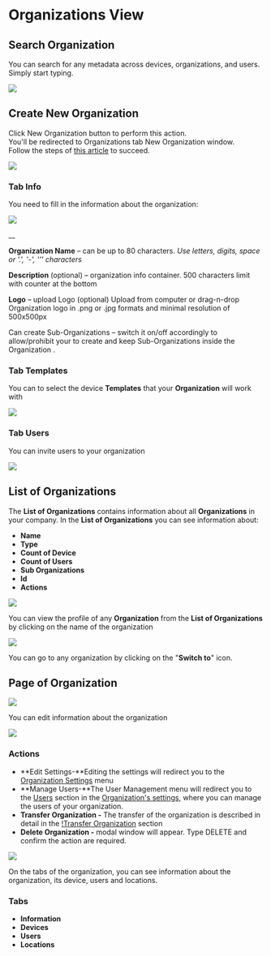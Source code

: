 # Organizations View

## Search Organization

You can search for any metadata across devices, organizations, and users. Simply start typing.

![](../../../../.gitbook/assets/search-organization-by-name.png)

## Create New Organization

Click New Organization button to perform this action.  
You'll be redirected to Organizations tab New Organization window.  
Follow the steps of [this article]() to succeed.

![](../../../../.gitbook/assets/create-new-organizations.png)

### **Tab Info**

You need to fill in the information about the organization:

![](../../../../.gitbook/assets/create-new-organizations-info.png)

\_\_

**Organization Name** – can be up to 80 characters. _Use letters, digits, space or '.', '-', ''' characters_

**Description** \(optional\) – organization info container. 500 characters limit with counter at the bottom

**Logo** – upload Logo \(optional\) Upload from computer or drag-n-drop Organization logo in .png or .jpg formats and minimal resolution of 500x500px



Сan create Sub-Organizations – switch it on/off accordingly to allow/prohibit your to create and keep Sub-Organizations inside the Organization .

### **Tab Templates**

You can to select the device **Templates** that your **Organization** will work with

![](../../../../.gitbook/assets/create-new-organizations-templstes.png)

### Tab Users

You can invite users to your organization

![](../../../../.gitbook/assets/create-new-organizations-users.png)

## 

## List of Organizations

The **List of Organizations** contains information about all **Organizations** in your company. In the **List of Organizations** you can see information about:

* **Name**
* **Type**
* **Count of Device**
* **Count of Users**
* **Sub Organizations**
* **Id**
* **Actions**

![](../../../../.gitbook/assets/list-of-organizations.png)



You can view the profile of any **Organization** from the **List of Organizations** by clicking on the name of the organization

![](../../../../.gitbook/assets/list-of-organizations-swich-to-any-org.png)

You can go to any organization by clicking on the "**Switch to**" icon.

## Page of Organization

![](../../../../.gitbook/assets/organization-page.png)

You can edit information about the organization

![](../../../../.gitbook/assets/organization-action-menu.png)

### **Actions**

* **Edit Settings-**Editing the settings will redirect you to the [Organization Settings](../../settings/organization-settings/) menu
* **Manage Users-**The User Management menu will redirect you to the [Users](../../settings/organization-settings/users.md) section in the [Organization's settings](../../settings/organization-settings/), where you can manage the users of your organization.
* **Transfer Organization -** The transfer of the organization is described in detail in the  [!Transfer Organization](transfer-organization.md) section
* **Delete Organization -** modal window will appear. Type DELETE and confirm the action are required.

![](../../../../.gitbook/assets/organization-action-menu-delete.png)

On the tabs of the organization, you can see information about the organization, its device, users and locations.



### Tabs

* **Information**
* **Devices**
* **Users**
* **Locations**



